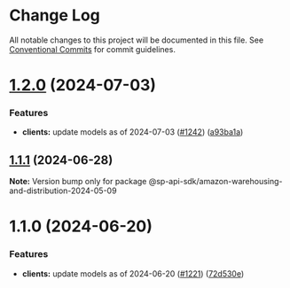 # Change Log

All notable changes to this project will be documented in this file.
See [Conventional Commits](https://conventionalcommits.org) for commit guidelines.

# [1.2.0](https://github.com/bizon/selling-partner-api-sdk/compare/@sp-api-sdk/amazon-warehousing-and-distribution-2024-05-09@1.1.1...@sp-api-sdk/amazon-warehousing-and-distribution-2024-05-09@1.2.0) (2024-07-03)

### Features

* **clients:** update models as of 2024-07-03 ([#1242](https://github.com/bizon/selling-partner-api-sdk/issues/1242)) ([a93ba1a](https://github.com/bizon/selling-partner-api-sdk/commit/a93ba1aa71f0fec9a16966e79e2185935116d07f))

## [1.1.1](https://github.com/bizon/selling-partner-api-sdk/compare/@sp-api-sdk/amazon-warehousing-and-distribution-2024-05-09@1.1.0...@sp-api-sdk/amazon-warehousing-and-distribution-2024-05-09@1.1.1) (2024-06-28)

**Note:** Version bump only for package @sp-api-sdk/amazon-warehousing-and-distribution-2024-05-09

# 1.1.0 (2024-06-20)

### Features

* **clients:** update models as of 2024-06-20 ([#1221](https://github.com/bizon/selling-partner-api-sdk/issues/1221)) ([72d530e](https://github.com/bizon/selling-partner-api-sdk/commit/72d530e12c34c8230682ad8a3c0ebc128e7f10ca))
